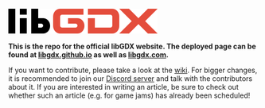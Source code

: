 ![](/assets/images/logo.png)

**This is the repo for the official libGDX website. The deployed page can be found at [libgdx.github.io](https://libgdx.github.io/) as well as [libgdx.com](https://libgdx.com).**

If you want to contribute, please take a look at the [wiki](https://github.com/libgdx/libgdx.github.io/wiki). For bigger changes, it is recommended to join our [Discord server](https://libgdx.com/community/discord/) and talk with the contributors about it. If you are interested in writing an article, be sure to check out whether such an article (e.g. for game jams) has already been scheduled!
